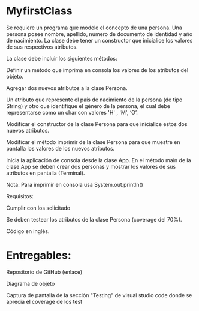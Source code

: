 # MyfirstClass
Se requiere un programa que modele el concepto de una persona. Una persona posee nombre, apellido, número de documento de identidad y año de nacimiento. La clase debe tener un constructor que inicialice los valores de sus respectivos atributos.

La clase debe incluir los siguientes métodos:

Definir un método que imprima en consola los valores de los atributos del objeto.

Agregar dos nuevos atributos a la clase Persona. 

Un atributo que represente el país de nacimiento de la persona (de tipo String) y otro que identifique el género de la persona, el cual debe representarse como un char con valores 'H' , 'M', ‘O’.

Modificar el constructor de la clase Persona para que inicialice estos dos nuevos atributos.

Modificar el método imprimir de la clase Persona para que muestre en pantalla los valores de los nuevos atributos.

Inicia la aplicación de consola desde la clase App. En el método main de la clase App se deben crear dos personas y mostrar los valores de sus atributos en pantalla (Terminal).

Nota: Para imprimir en consola usa System.out.println()

Requisitos:

Cumplir con los solicitado

Se deben testear los atributos de la clase Persona (coverage del 70%). 

Código en inglés.

# Entregables:

Repositorio de GitHub (enlace)

Diagrama de objeto

Captura de pantalla de la sección "Testing" de visual studio code donde se aprecia el coverage de los test